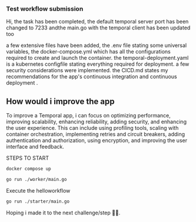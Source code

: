 ### Test workflow submission



Hi, the task has been completed, the default temporal server port has been changed to 7233 andthe main.go with the temporal client has been updated too

a few extensive files have been added, the .env file stating some universal variables, the docker-compose.yml which has all the configurations required to create and launch the container. the temporal-deployment.yaml is a kubernetes configfile stating everything required for deployment. a few security considerations were implemented. the CICD.md states my recommendations for the app's continuous integration and continuous deployment .

## How would i improve the app

To improve a Temporal app, i can focus on optimizing performance, improving scalability, enhancing reliability, adding security, and enhancing the user experience. This can include using profiling tools, scaling with container orchestration, implementing retries and circuit breakers, adding authentication and authorization, using encryption, and improving the user interface and feedback.


STEPS TO START

```bash
docker compose up
```

```bash
go run ./worker/main.go
```

Execute the helloworkflow

```bash
go run ./starter/main.go
```

Hoping i made it to the next challenge/step 👋🏻.

